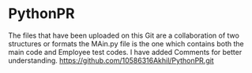 # PythonPR
The files that have been uploaded on this Git are a collaboration of two structures or formats the MAin.py file is the one which contains both the main code and Employee test codes. I have added Comments for better understanding.
https://github.com/10586316Akhil/PythonPR.git
